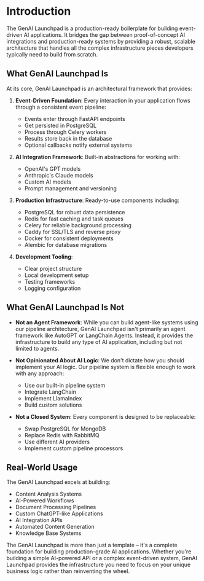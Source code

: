 # Introduction

The GenAI Launchpad is a production-ready boilerplate for building event-driven AI applications. It bridges the gap
between proof-of-concept AI integrations and production-ready systems by providing a robust, scalable architecture that
handles all the complex infrastructure pieces developers typically need to build from scratch.

## What GenAI Launchpad Is

At its core, GenAI Launchpad is an architectural framework that provides:

1. **Event-Driven Foundation**: Every interaction in your application flows through a consistent event pipeline:
    - Events enter through FastAPI endpoints
    - Get persisted in PostgreSQL
    - Process through Celery workers
    - Results store back in the database
    - Optional callbacks notify external systems

2. **AI Integration Framework**: Built-in abstractions for working with:
    - OpenAI's GPT models
    - Anthropic's Claude models
    - Custom AI models
    - Prompt management and versioning

3. **Production Infrastructure**: Ready-to-use components including:
    - PostgreSQL for robust data persistence
    - Redis for fast caching and task queues
    - Celery for reliable background processing
    - Caddy for SSL/TLS and reverse proxy
    - Docker for consistent deployments
    - Alembic for database migrations

4. **Development Tooling**:
    - Clear project structure
    - Local development setup
    - Testing frameworks
    - Logging configuration

## What GenAI Launchpad Is Not

- **Not an Agent Framework**: While you can build agent-like systems using our pipeline architecture, GenAI Launchpad
  isn't primarily an agent framework like AutoGPT or LangChain Agents. Instead, it provides the infrastructure to build
  any type of AI application, including but not limited to agents.

- **Not Opinionated About AI Logic**: We don't dictate how you should implement your AI logic. Our pipeline system is
  flexible enough to work with any approach:
    - Use our built-in pipeline system
    - Integrate LangChain
    - Implement LlamaIndex
    - Build custom solutions

- **Not a Closed System**: Every component is designed to be replaceable:
    - Swap PostgreSQL for MongoDB
    - Replace Redis with RabbitMQ
    - Use different AI providers
    - Implement custom pipeline processors

## Real-World Usage

The GenAI Launchpad excels at building:

- Content Analysis Systems
- AI-Powered Workflows
- Document Processing Pipelines
- Custom ChatGPT-like Applications
- AI Integration APIs
- Automated Content Generation
- Knowledge Base Systems

The GenAI Launchpad is more than just a template – it's a complete foundation for building production-grade AI
applications. Whether you're building a simple AI-powered API or a complex event-driven system, GenAI Launchpad provides
the infrastructure you need to focus on your unique business logic rather than reinventing the wheel.
